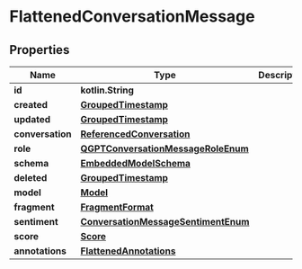 
# FlattenedConversationMessage

## Properties
Name | Type | Description | Notes
------------ | ------------- | ------------- | -------------
**id** | **kotlin.String** |  | 
**created** | [**GroupedTimestamp**](GroupedTimestamp) |  | 
**updated** | [**GroupedTimestamp**](GroupedTimestamp) |  | 
**conversation** | [**ReferencedConversation**](ReferencedConversation) |  | 
**role** | [**QGPTConversationMessageRoleEnum**](QGPTConversationMessageRoleEnum) |  | 
**schema** | [**EmbeddedModelSchema**](EmbeddedModelSchema) |  |  [optional]
**deleted** | [**GroupedTimestamp**](GroupedTimestamp) |  |  [optional]
**model** | [**Model**](Model) |  |  [optional]
**fragment** | [**FragmentFormat**](FragmentFormat) |  |  [optional]
**sentiment** | [**ConversationMessageSentimentEnum**](ConversationMessageSentimentEnum) |  |  [optional]
**score** | [**Score**](Score) |  |  [optional]
**annotations** | [**FlattenedAnnotations**](FlattenedAnnotations) |  |  [optional]



